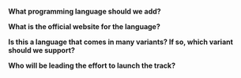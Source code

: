 **What programming language should we add?**

**What is the official website for the language?**

**Is this a language that comes in many variants? If so, which variant should we support?**

**Who will be leading the effort to launch the track?**
